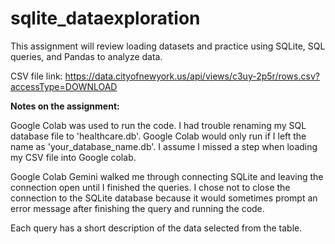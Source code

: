 # sqlite_dataexploration
This assignment will review loading datasets and practice using SQLite, SQL queries, and Pandas to analyze data.

CSV file link: https://data.cityofnewyork.us/api/views/c3uy-2p5r/rows.csv?accessType=DOWNLOAD

**Notes on the assignment:**

Google Colab was used to run the code. I had trouble renaming my SQL database file to 'healthcare.db'. Google Colab would only run if I left the name as 'your_database_name.db'. I assume I missed a step when loading my CSV file into Google colab. 

Google Colab Gemini walked me through connecting SQLite and leaving the connection open until I finished the queries. I chose not to close the connection to the SQLite database because it would sometimes prompt an error message after finishing the query and running the code.  

Each query has a short description of the data selected from the table. 
